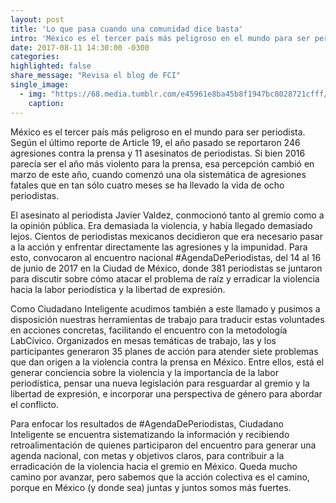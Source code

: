 ```yaml
---
layout: post
title: 'Lo que pasa cuando una comunidad dice basta'
intro: 'México es el tercer país más peligroso en el mundo para ser periodista. Según el último reporte de Article 19, el año pasado se reportaron 246 agresiones contra la prensa y 11 asesinatos de periodistas.'
date: 2017-08-11 14:30:00 -0300
categories:
highlighted: false
share_message: "Revisa el blog de FCI"
single_image:
  - img: "https://68.media.tumblr.com/e45961e8ba45b8f1947bc8028721cfff/tumblr_inline_oujgpudwWL1uz8ttg_500.jpg"
    caption:
---
```

México es el tercer país más peligroso en el mundo para ser periodista. Según el último reporte de Article 19, el año pasado se reportaron 246 agresiones contra la prensa y 11 asesinatos de periodistas. Si bien 2016 parecía ser el año más violento para la prensa, esa percepción cambió en marzo de este año, cuando comenzó una ola sistemática de agresiones fatales que en tan sólo cuatro meses se ha llevado la vida de ocho periodistas.  

El asesinato al periodista Javier Valdez, conmocionó tanto al gremio como a la opinión pública. Era demasiada la violencia, y había llegado demasiado lejos. Cientos de periodistas mexicanos decidieron que era necesario pasar a la acción y enfrentar directamente las agresiones y la impunidad. Para esto, convocaron al encuentro nacional #AgendaDePeriodistas, del 14 al 16 de junio de 2017 en la Ciudad de México, donde 381 periodistas se juntaron para discutir sobre cómo atacar el problema de raíz y erradicar la violencia hacia la labor periodística y la libertad de expresión.

Como Ciudadano Inteligente acudimos también a este llamado y pusimos a disposición nuestras herramientas de trabajo para traducir estas voluntades en acciones concretas, facilitando el encuentro con la metodología LabCívico. Organizados en mesas temáticas de trabajo, las y los participantes generaron 35 planes de acción para atender siete problemas que dan origen a la violencia contra la prensa en México. Entre ellos, está el generar conciencia sobre la violencia y la importancia de la labor periodística, pensar una nueva legislación para resguardar al gremio y la libertad de expresión, e incorporar una perspectiva de género para abordar el conflicto.

Para enfocar los resultados de #AgendaDePeriodistas, Ciudadano Inteligente se encuentra sistematizando la información y recibiendo retroalimentación de quienes participaron del encuentro para generar una agenda nacional, con metas y objetivos claros, para contribuir a la erradicación de la violencia hacia el gremio en México. Queda mucho camino por avanzar, pero sabemos que la acción colectiva es el camino, porque en México (y donde sea) juntas y juntos somos más fuertes.
